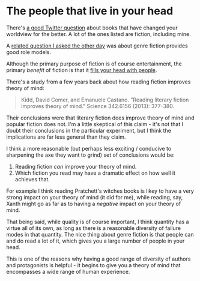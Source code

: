 # The people that live in your head

There's [a good Twitter question](https://twitter.com/search?f=tweets&vertical=default&q=https%3A%2F%2Ftwitter.com%2FDrunkestLibrary%2Fstatus%2F1066346270992842752&src=typd) about books that have changed your worldview for the better. A lot of the ones listed are fiction, including mine.

A [related question I asked the other day](https://twitter.com/DRMacIver/status/1065381021158449153) was about genre fiction provides good role models.

Although the primary purpose of fiction is of course entertainment, the primary *benefit* of fiction is that it [fills your head with people](https://www.drmaciver.com/2015/03/how-to-make-other-people-seem-like-humans/).

There's a study from a few years back about how reading fiction improves theory of mind:

> Kidd, David Comer, and Emanuele Castano. "Reading literary fiction improves theory of mind." Science 342.6156 (2013): 377-380. 

Their conclusions were that literary fiction does improve theory of mind and popular fiction does not. I'm a little skeptical of this claim - it's not that I doubt their conclusions in the particular experiment, but I think the implications are far less general than they claim.

I think a more reasonable (but perhaps less exciting / conducive to sharpening the axe they want to grind) set of conclusions would be:

1. Reading fiction *can* improve your theory of mind.
2. Which fiction you read may have a dramatic effect on how well it achieves that.

For example I think reading Pratchett's witches books is likey to have a very strong impact on your theory of mind (it did for me), while reading, say, Xanth might go as far as to having a *negative* impact on your theory of mind.

That being said, while quality is of course important, I think quantity has a virtue all of its own, as long as there is a reasonable diversity of failure modes in that quantity.
The nice thing about genre fiction is that people can and do read a lot of it, which gives you a large number of people in your head.

This is one of the reasons why having a good range of diversity of authors and protagonists is helpful - it begins to give you a theory of mind that encompasses a wide range of human experience.
